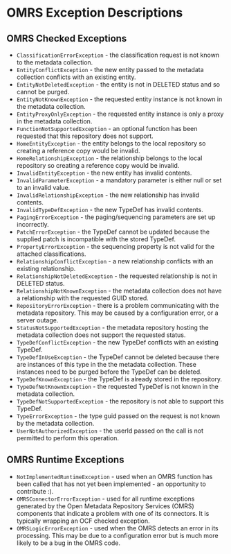 <!-- SPDX-License-Identifier: Apache-2.0 -->

# OMRS Exception Descriptions

## OMRS Checked Exceptions

* `ClassificationErrorException` - the classification request is not known to the metadata collection.
* `EntityConflictException` - the new entity passed to the metadata collection conflicts with an existing entity.
* `EntityNotDeletedException` - the entity is not in DELETED status and so cannot be purged.
* `EntityNotKnownException` - the requested entity instance is not known in the metadata collection.
* `EntityProxyOnlyException` - the requested entity instance is only a proxy in the metadata collection.
* `FunctionNotSupportedException` - an optional function has been requested that this repository does not support.
* `HomeEntityException` - the entity belongs to the local repository so creating a reference copy would be invalid.
* `HomeRelationshipException` - the relationship belongs to the local repository so creating a reference copy would be invalid.
* `InvalidEntityException` - the new entity has invalid contents.
* `InvalidParameterException` - a mandatory parameter is either null or set to an invalid value.
* `InvalidRelationshipException` - the new relationship has invalid contents.
* `InvalidTypeDefException` - the new TypeDef has invalid contents.
* `PagingErrorException` - the paging/sequencing parameters are set up incorrectly.
* `PatchErrorException` - the TypeDef cannot be updated because the supplied patch is incompatible with the stored TypeDef.
* `PropertyErrorException` - the sequencing property is not valid for the attached classifications.
* `RelationshipConflictException` - a new relationship conflicts with an existing relationship.
* `RelationshipNotDeletedException` - the requested relationship is not in DELETED status.
* `RelationshipNotKnownException` - the metadata collection does not have a relationship with the requested GUID stored.
* `RepositoryErrorException` - there is a problem communicating with the metadata repository.
This may be caused by a configuration error, or a server outage.
* `StatusNotSupportedException` - the metadata repository hosting the metadata collection does not support the requested status.
* `TypeDefConflictException` - the new TypeDef conflicts with an existing TypeDef.
* `TypeDefInUseException` - the TypeDef cannot be deleted because there are instances of this type in the
the metadata collection.  These instances need to be purged before the TypeDef can be deleted.
* `TypeDefKnownException` - the TypeDef is already stored in the repository.
* `TypeDefNotKnownException` - the requested TypeDef is not known in the metadata collection.
* `TypeDefNotSupportedException` - the repository is not able to support this TypeDef.
* `TypeErrorException` - the type guid passed on the request is not known by the metadata collection.  
* `UserNotAuthorizedException` - the userId passed on the call is not permitted to perform this operation.

## OMRS Runtime Exceptions

* `NotImplementedRuntimeException` - used when an OMRS function has been called that has not yet
been implemented - an opportunity to contribute :).
* `OMRSConnectorErrorException` - used for all runtime exceptions generated by the
Open Metadata Repository Services (OMRS)
components that indicate a problem with one of its connectors.
It is typically wrapping an OCF checked exception.
* `OMRSLogicErrorException` - used when the OMRS detects an error in its processing.
This may be due to a configuration error but is much more likely to be a bug in the
OMRS code.

